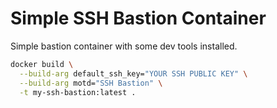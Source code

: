 # Simple SSH Bastion Container

Simple bastion container with some dev tools installed.

```bash
docker build \
  --build-arg default_ssh_key="YOUR SSH PUBLIC KEY" \
  --build-arg motd="SSH Bastion" \
  -t my-ssh-bastion:latest .
```
